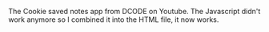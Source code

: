 The Cookie saved notes app from DCODE on Youtube.
The Javascript didn't work anymore so I combined it into the HTML file, it now works.
